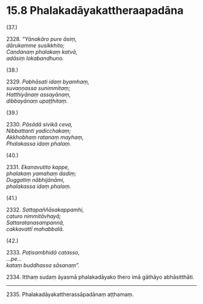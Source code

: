 

# 15.8 Phalakadāyakattheraapadāna



(37.)

2328\. _“Yānakāro pure āsiṃ,_  
_dārukamme susikkhito;_  
_Candanaṃ phalakaṃ katvā,_  
_adāsiṃ lokabandhuno._  


(38.)

2329\. _Pabhāsati idaṃ byamhaṃ,_  
_suvaṇṇassa sunimmitaṃ;_  
_Hatthiyānaṃ assayānaṃ,_  
_dibbayānaṃ upaṭṭhitaṃ._  


(39.)

2330\. _Pāsādā sivikā ceva,_  
_Nibbattanti yadicchakaṃ;_  
_Akkhobhaṃ ratanaṃ mayhaṃ,_  
_Phalakassa idaṃ phalaṃ._  


(40.)

2331\. _Ekanavutito kappe,_  
_phalakaṃ yamahaṃ dadiṃ;_  
_Duggatiṃ nābhijānāmi,_  
_phalakassa idaṃ phalaṃ._  


(41.)

2332\. _Sattapaññāsakappamhi,_  
_caturo nimmitāvhayā;_  
_Sattaratanasampannā,_  
_cakkavattī mahabbalā._  


(42.)

2333\. _Paṭisambhidā catasso,_  
_…pe…_  
_kataṃ buddhassa sāsanaṃ”._  


2334\. Itthaṃ sudaṃ āyasmā phalakadāyako thero imā gāthāyo abhāsitthāti.

---

2335\. Phalakadāyakattherassāpadānaṃ aṭṭhamaṃ.





